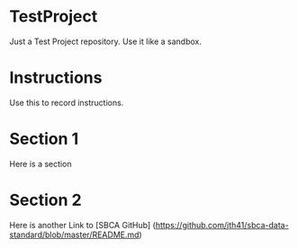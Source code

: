 # TestProject
Just a Test Project repository.  Use it like a sandbox.
# Instructions
Use this to record instructions.
# Section 1
Here is a section
# Section 2
Here is another
Link to [SBCA GitHub] (https://github.com/jth41/sbca-data-standard/blob/master/README.md)
